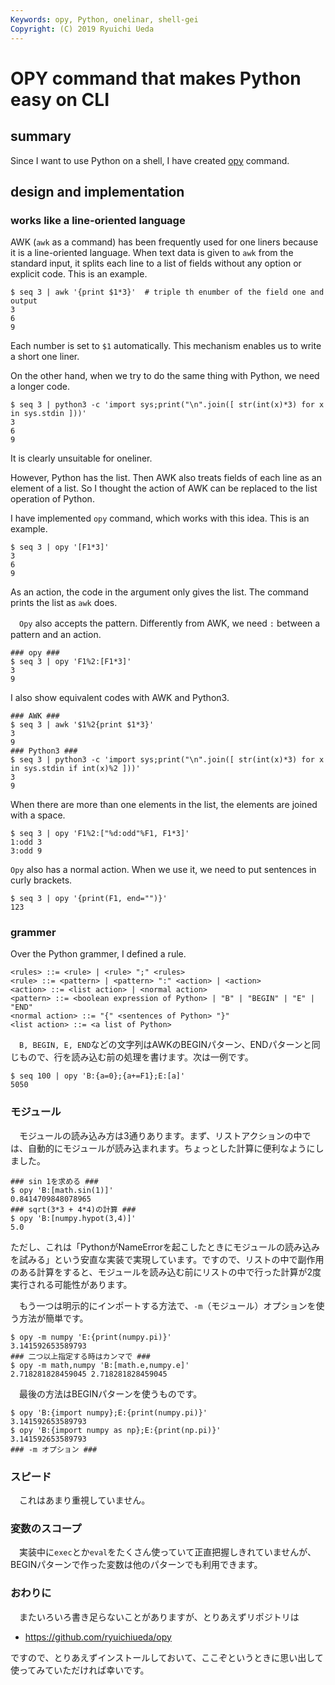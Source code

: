 ```yaml
---
Keywords: opy, Python, onelinar, shell-gei
Copyright: (C) 2019 Ryuichi Ueda
---
```


# OPY command that makes Python easy on CLI

## summary

Since I want to use Python on a shell, I have created [opy](https://github.com/ryuichiueda/opy) command.

## design and implementation

### works like a line-oriented language

  AWK (`awk` as a command) has been frequently used for one liners because it is a line-oriented language. When text data is given to `awk` from the standard input, it splits each line to a list of fields without any option or explicit code. This is an example. 


```
$ seq 3 | awk '{print $1*3}'  # triple th enumber of the field one and output
3
6
9
```

Each number is set to `$1` automatically. This mechanism enables us to write a short one liner. 

  On the other hand, when we try to do the same thing with Python, we need a longer code. 

```
$ seq 3 | python3 -c 'import sys;print("\n".join([ str(int(x)*3) for x in sys.stdin ]))'
3
6
9
```

It is clearly unsuitable for oneliner. 

  However, Python has the list. Then AWK also treats fields of each line as an element of a list. So I thought the action of AWK can be replaced to the list operation of Python.

  I have implemented `opy` command, which works with this idea. This is an example.

```
$ seq 3 | opy '[F1*3]'
3
6
9
```

As an action, the code in the argument only gives the list. The command prints the list as `awk` does. 


　`Opy` also accepts the pattern. Differently from AWK, we need `:` between a pattern and an action.

```
### opy ###
$ seq 3 | opy 'F1%2:[F1*3]'
3
9
```

I also show equivalent codes with AWK and Python3. 

```
### AWK ###
$ seq 3 | awk '$1%2{print $1*3}'
3
9
### Python3 ###
$ seq 3 | python3 -c 'import sys;print("\n".join([ str(int(x)*3) for x in sys.stdin if int(x)%2 ]))'
3
9
```

When there are more than one elements in the list, the elements are joined with a space.

```
$ seq 3 | opy 'F1%2:["%d:odd"%F1, F1*3]'
1:odd 3
3:odd 9
```

  `Opy` also has a normal action. When we use it, we need to put sentences in curly brackets. 


```
$ seq 3 | opy '{print(F1, end="")}'
123
```


### grammer

  Over the Python grammer, I defined a rule. 


```
<rules> ::= <rule> | <rule> ";" <rules>
<rule> ::= <pattern> | <pattern> ":" <action> | <action>
<action> ::= <list action> | <normal action>
<pattern> ::= <boolean expression of Python> | "B" | "BEGIN" | "E" | "END" 
<normal action> ::= "{" <sentences of Python> "}"
<list action> ::= <a list of Python>
```


　`B, BEGIN, E, END`などの文字列はAWKのBEGINパターン、ENDパターンと同じもので、行を読み込む前の処理を書けます。次は一例です。

```
$ seq 100 | opy 'B:{a=0};{a+=F1};E:[a]'
5050
```

### モジュール

　モジュールの読み込み方は3通りあります。まず、リストアクションの中では、自動的にモジュールが読み込まれます。ちょっとした計算に便利なようにしました。

```
### sin 1を求める ###
$ opy 'B:[math.sin(1)]'
0.8414709848078965
### sqrt(3*3 + 4*4)の計算 ###
$ opy 'B:[numpy.hypot(3,4)]'
5.0
```

ただし、これは「PythonがNameErrorを起こしたときにモジュールの読み込みを試みる」という安直な実装で実現しています。ですので、リストの中で副作用のある計算をすると、モジュールを読み込む前にリストの中で行った計算が2度実行される可能性があります。

　もう一つは明示的にインポートする方法で、`-m`（モジュール）オプションを使う方法が簡単です。

```
$ opy -m numpy 'E:{print(numpy.pi)}'
3.141592653589793
### 二つ以上指定する時はカンマで ###
$ opy -m math,numpy 'B:[math.e,numpy.e]'
2.718281828459045 2.718281828459045
```

　最後の方法はBEGINパターンを使うものです。

```
$ opy 'B:{import numpy};E:{print(numpy.pi)}'
3.141592653589793
$ opy 'B:{import numpy as np};E:{print(np.pi)}'
3.141592653589793
### -m オプション ###
```

### スピード

　これはあまり重視していません。

### 変数のスコープ

　実装中に`exec`とか`eval`をたくさん使っていて正直把握しきれていませんが、BEGINパターンで作った変数は他のパターンでも利用できます。


### おわりに

　またいろいろ書き足らないことがありますが、とりあえずリポジトリは

* https://github.com/ryuichiueda/opy

ですので、とりあえずインストールしておいて、ここぞというときに思い出して使ってみていただければ幸いです。
